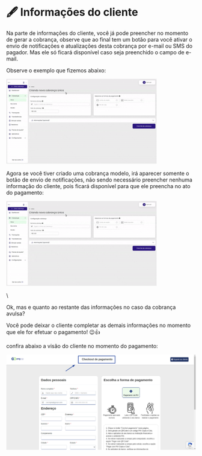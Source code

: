 # 🖋️ Informações do cliente

Na parte de informações do cliente, você já pode preencher no momento de gerar a cobrança, observe que ao final tem um botão para você ativar o envio de notificações e atualizações desta cobrança por e-mail ou SMS do pagador. Mas ele só ficará disponível caso seja preenchido o campo de e-mail.

Observe o exemplo que fizemos abaixo:

![](../../assets/prints/criar_cobranca_informacoes.gif)

Agora se você tiver criado uma cobrança modelo, irá aparecer somente o botão de envio de notificações, não sendo necessário preencher nenhuma informação do cliente, pois ficará disponível para que ele preencha no ato do pagamento:

![](../../assets/prints/criar_cobranca_informacoes.gif)

\


Ok, mas e quanto ao restante das informações no caso da cobrança avulsa?

Você pode deixar o cliente completar as demais informações no momento que ele for efetuar o pagamento! 😉👍

confira abaixo a visão do cliente no momento do pagamento:

![](../../assets/prints/criar_cobranca_informacoes_checkout.png)
